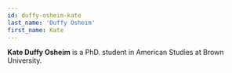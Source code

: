 ```yaml
---
id: duffy-osheim-kate
last_name: 'Duffy Osheim'
first_name: Kate
---
```

**Kate Duffy Osheim** is a PhD. student in American Studies at Brown University.